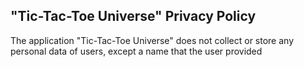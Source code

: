 ## "Tic-Tac-Toe Universe" Privacy Policy

The application "Tic-Tac-Toe Universe" does not collect or store any personal data of users, except a name that the user provided